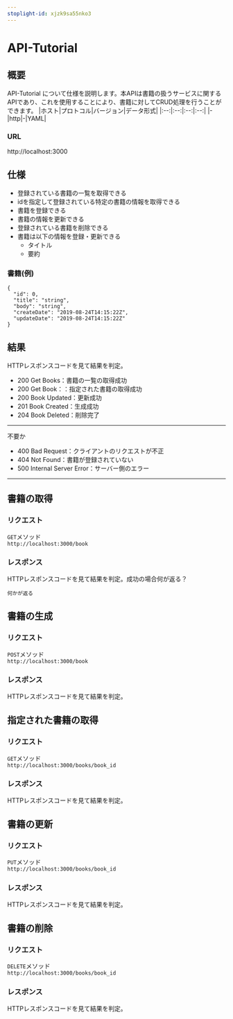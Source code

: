 ```yaml
---
stoplight-id: xjzk9sa55nko3
---
```


# API-Tutorial

##  概要
API-Tutorial について仕様を説明します。本APIは書籍の扱うサービスに関するAPIであり、これを使用することにより、書籍に対してCRUD処理を行うことができます。
|ホスト|プロトコル|バージョン|データ形式|
|:--:|:--:|:--:|:--:|
|-|http|-|YAML|

### URL
http://localhost:3000

## 仕様
- 登録されている書籍の一覧を取得できる
- idを指定して登録されている特定の書籍の情報を取得できる
- 書籍を登録できる
- 書籍の情報を更新できる
- 登録されている書籍を削除できる
- 書籍は以下の情報を登録・更新できる
  - タイトル
  - 要約

### 書籍(例)
~~~
{
  "id": 0,
  "title": "string",
  "body": "string",
  "createDate": "2019-08-24T14:15:22Z",
  "updateDate": "2019-08-24T14:15:22Z"
}
~~~

## 結果
HTTPレスポンスコードを見て結果を判定。
- 200 Get Books：書籍の一覧の取得成功
- 200 Get Book：：指定された書籍の取得成功
- 200 Book Updated：更新成功
- 201 Book Created：生成成功
- 204 Book Deleted：削除完了
---
不要か
- 400 Bad Request：クライアントのリクエストが不正
- 404 Not Found：書籍が登録されていない
- 500 Internal Server Error：サーバー側のエラー
---

## 書籍の取得

### リクエスト
`GET`メソッド  
`http://localhost:3000/book`

### レスポンス
HTTPレスポンスコードを見て結果を判定。成功の場合何が返る？
~~~
何かが返る
~~~

## 書籍の生成

### リクエスト
`POST`メソッド  
`http://localhost:3000/book`

### レスポンス
HTTPレスポンスコードを見て結果を判定。

## 指定された書籍の取得

### リクエスト
`GET`メソッド  
`http://localhost:3000/books/book_id`

### レスポンス
HTTPレスポンスコードを見て結果を判定。

## 書籍の更新

### リクエスト
`PUT`メソッド  
`http://localhost:3000/books/book_id`

### レスポンス
HTTPレスポンスコードを見て結果を判定。

## 書籍の削除

### リクエスト
`DELETE`メソッド  
`http://localhost:3000/books/book_id`

### レスポンス
HTTPレスポンスコードを見て結果を判定。